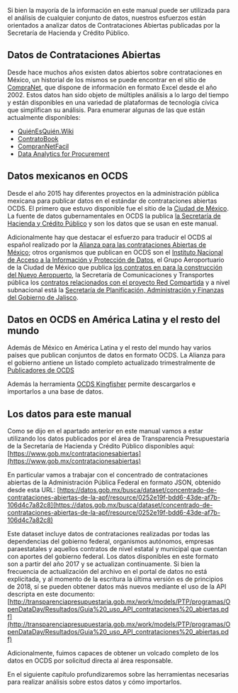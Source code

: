 Si bien la mayoría de la información en este manual puede ser utilizada para el análisis de cualquier conjunto de datos, nuestros esfuerzos  están orientados a analizar datos de Contrataciones Abiertas publicadas por la Secretaría de Hacienda y Crédito Público.

## Datos de Contrataciones Abiertas
Desde hace muchos años existen datos abiertos sobre contrataciones en México, un historial de los mismos se puede encontrar en el sitio de [CompraNet](http://compranet.funcionpublica.gob.mx/), que dispone de información en formato Excel desde el año 2002. Estos datos han sido objeto de múltiples análisis a lo largo del tiempo y están disponibles en una variedad de plataformas de tecnología cívica que simplifican su análisis. Para enumerar algunas de las que están actualmente disponibles:
* [QuiénEsQuién.Wiki](https://www.quienesquien.wiki)
* [ContratoBook](http://contratobook.org/#/contratos)
* [CompranNetFacil](http://compranetfacil.com/)
* [Data Analytics for Procurement](http://mexico.procurement-analytics.org/#/analysis/summary)

## Datos mexicanos en OCDS
Desde el año 2015 hay diferentes proyectos en la administración pública mexicana para publicar datos en el estándar de contrataciones abiertas OCDS. El primero que estuvo disponible fue el sitio de la [Ciudad de México](http://www.contratosabiertos.cdmx.gob.mx/contratos). La fuente de datos gubernamentales en OCDS la publica [la Secretaría de Hacienda y Crédito Público](https://www.gob.mx/contratacionesabiertas/home) y son los datos que se usan en este manual. 

Adicionalmente hay que destacar el esfuerzo para traducir el OCDS al español realizado por la [Alianza para las contrataciones Abiertas de México](https://www.contratacionesabiertas.mx/); otros organismos que publican en OCDS son el [Instituto Nacional de Acceso a la Información y Protección de Datos](http://contratacionesabiertas.inai.org.mx), el Grupo Aeroportuario de la Ciudad de México que publica [los contratos en para la construcción del Nuevo Aeropuerto](https://datos.gob.mx/nuevoaeropuerto/), la Secretaría de Comunicaciones y Transportes pública los [contratos relacionados con el proyecto Red Compartida](https://datos.gob.mx/redcompartida/) y a nivel subnacional está la [Secretaría de Planificación, Administración y Finanzas del Gobierno de Jalisco](https://contratacionesabiertas.jalisco.gob.mx/contratosabiertos/). 

## Datos en OCDS en América Latina y el resto del mundo

Además de México en América Latina y el resto del mundo hay varios países que publican conjuntos de datos en formato OCDS. La Alianza para el gobierno antiene un listado completo actualizado trimestralmente de [Publicadores de OCDS](https://www.open-contracting.org/why-open-contracting/worldwide/#/table)

Además la herramienta [OCDS Kingfisher](https://ocdskingfisher.readthedocs.io/en/master/index.html) permite descargarlos e importarlos a una base de datos.

## Los datos para este manual
Como se dijo en el apartado anterior en este manual vamos a estar utilizando los datos publicados por el área de Transparencia Presupuestaria de la Secretaría de Hacienda y Crédito Público disponibles aquí: [https://www.gob.mx/contratacionesabiertas](https://www.gob.mx/contratacionesabiertas)

En particular vamos a trabajar con el concentrado de contrataciones abiertas de la Administración Pública Federal en formato JSON, obtenido desde esta URL: [https://datos.gob.mx/busca/dataset/concentrado-de-contrataciones-abiertas-de-la-apf/resource/0252e19f-bdd6-43de-af7b-106d4c7a82c8](https://datos.gob.mx/busca/dataset/concentrado-de-contrataciones-abiertas-de-la-apf/resource/0252e19f-bdd6-43de-af7b-106d4c7a82c8)

Este dataset incluye datos de contrataciones realizadas por todas las dependencias del gobierno federal, organismos autónomos, empresas paraestatales y aquellos contratos de nivel estatal y municipal que cuentan con aportes del gobierno federal. Los datos disponibles en este formato son a partir del año 2017 y se actualizan continuamente. Si bien la frecuencia de actualización del archivo en el portal de datos no está explicitada, y al momento de la escritura la última versión es de principios de 2018, sí se pueden obtener datos más nuevos mediante el uso de la API descripta en este documento: [http://transparenciapresupuestaria.gob.mx/work/models/PTP/programas/OpenDataDay/Resultados/Guia%20_uso_API_contrataciones%20_abiertas.pdf](http://transparenciapresupuestaria.gob.mx/work/models/PTP/programas/OpenDataDay/Resultados/Guia%20_uso_API_contrataciones%20_abiertas.pdf)

Adicionalmente, fuimos capaces de obtener un volcado completo de los datos en OCDS por solicitud directa al área responsable.

En el siguiente capítulo profundizaremos sobre las herramientas necesarias para realizar análisis sobre estos datos y cómo importarlos.
